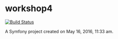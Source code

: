workshop4
=========
[![Build Status](https://travis-ci.org/mountine-orc/students.svg?branch=master)](https://travis-ci.org/mountine-orc/students)

A Symfony project created on May 16, 2016, 11:33 am.
